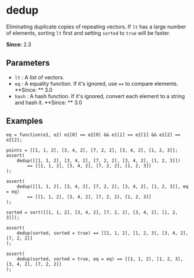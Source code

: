 # dedup

Eliminating duplicate copies of repeating vectors. If `lt` has a large number of elements, sorting `lt` first and setting `sorted` to `true` will be faster.

**Since:** 2.3

## Parameters

- `lt` : A list of vectors.
- `eq` : A equality function. If it's ignored, use `==` to compare elements. **Since: ** 3.0
- `hash` : A hash function. If it's ignored, convert each element to a string and hash it. **Since: ** 3.0

## Examples

    eq = function(e1, e2) e1[0] == e2[0] && e1[1] == e2[1] && e1[2] == e2[2];

    points = [[1, 1, 2], [3, 4, 2], [7, 2, 2], [3, 4, 2], [1, 2, 3]];
    assert(
        dedup([[1, 1, 2], [3, 4, 2], [7, 2, 2], [3, 4, 2], [1, 2, 3]]) 
            == [[1, 1, 2], [3, 4, 2], [7, 2, 2], [1, 2, 3]]
    );

    assert(
        dedup([[1, 1, 2], [3, 4, 2], [7, 2, 2], [3, 4, 2], [1, 2, 3]], eq = eq) 
            == [[1, 1, 2], [3, 4, 2], [7, 2, 2], [1, 2, 3]]
    );

    sorted = sort([[1, 1, 2], [3, 4, 2], [7, 2, 2], [3, 4, 2], [1, 2, 3]]);

    assert(
        dedup(sorted, sorted = true) == [[1, 1, 2], [1, 2, 3], [3, 4, 2], [7, 2, 2]]
    );

    assert(
        dedup(sorted, sorted = true, eq = eq) == [[1, 1, 2], [1, 2, 3], [3, 4, 2], [7, 2, 2]]
    );